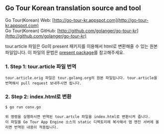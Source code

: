 ## Go Tour Korean translation source and tool

Go Tour(Korean) Web: [http://go-tour-kr.appspot.com](http://go-tour-kr.appspot.com)  
Go Tour(Korean) GitHub: [http://github.com/golanger/go-tour-kr](http://github.com/golanger/go-tour-kr)  

tour.article 파일은 Go의 present 패키지를 이용해서 html로 변환해줄 수 있는 원본 파일입니다. 이 파일의 문법은 [present package](http://godoc.org/code.google.com/p/go.talks/pkg/present)를 참고해주세요.


### 1. Step 1: tour.article 파일 번역

    tour.article.orig 파일은 tour.golang.org의 원본 파일입니다. tour.article을 번역해서 pull request 보내주시면 됩니다.

### 2. Step 2: index.html로 변환

    $ go run conv.go

    위 명령을 실행하시면 번역된 tour.artcle 파일을 index.html로 변환시켜 줍니다.
    이 파일을 Go Tour App Engine 소스의 static 디렉토리에 복사해서 앱 엔진 서버에 올리면 번역된 내용이 적용됩니다.
